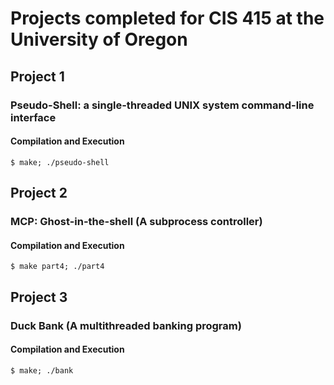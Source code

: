 # Projects completed for CIS 415 at the University of Oregon

## Project 1
### Pseudo-Shell: a single-threaded UNIX system command-line interface
#### Compilation and Execution
```$ make; ./pseudo-shell```

## Project 2
### MCP: Ghost-in-the-shell (A subprocess controller)
#### Compilation and Execution
```$ make part4; ./part4```

## Project 3
### Duck Bank (A multithreaded banking program)
#### Compilation and Execution
```$ make; ./bank```

